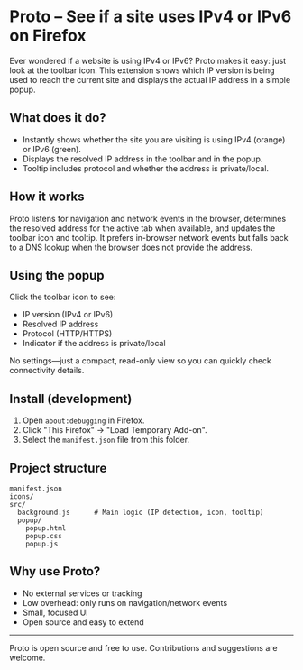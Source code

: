 # Proto – See if a site uses IPv4 or IPv6 on Firefox

Ever wondered if a website is using IPv4 or IPv6? Proto makes it easy: just look at the toolbar icon. This extension shows which IP version is being used to reach the current site and displays the actual IP address in a simple popup.

## What does it do?

- Instantly shows whether the site you are visiting is using IPv4 (orange) or IPv6 (green).
- Displays the resolved IP address in the toolbar and in the popup.
- Tooltip includes protocol and whether the address is private/local.

## How it works

Proto listens for navigation and network events in the browser, determines the resolved address for the active tab when available, and updates the toolbar icon and tooltip. It prefers in-browser network events but falls back to a DNS lookup when the browser does not provide the address.

## Using the popup

Click the toolbar icon to see:

- IP version (IPv4 or IPv6)
- Resolved IP address
- Protocol (HTTP/HTTPS)
- Indicator if the address is private/local

No settings—just a compact, read-only view so you can quickly check connectivity details.

## Install (development)

1. Open `about:debugging` in Firefox.
2. Click "This Firefox" → "Load Temporary Add-on".
3. Select the `manifest.json` file from this folder.

## Project structure

```
manifest.json
icons/
src/
  background.js      # Main logic (IP detection, icon, tooltip)
  popup/
    popup.html
    popup.css
    popup.js
```

## Why use Proto?

- No external services or tracking
- Low overhead: only runs on navigation/network events
- Small, focused UI
- Open source and easy to extend

---

Proto is open source and free to use. Contributions and suggestions are welcome.
